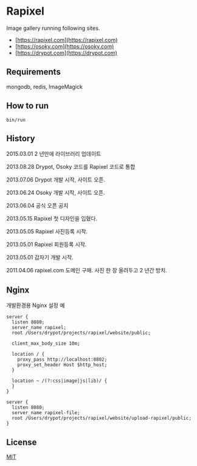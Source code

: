 # Rapixel

Image gallery running following sites.

* [https://rapixel.com](https://rapixel.com)
* [https://osoky.com](https://osoky.com)
* [https://drypot.com](https://drypot.com)

## Requirements

mongodb, redis, ImageMagick

## How to run

    bin/run

## History

2015.03.01 2 년만에 라이브러리 업데이트

2013.08.28 Drypot, Osoky 코드를 Rapixel 코드로 통합

2013.07.06 Drypot 개발 시작, 사이트 오픈.

2013.06.24 Osoky 개발 시작, 사이트 오픈.

2013.06.04 공식 오픈 공지

2013.05.15 Rapixel 첫 디자인을 입혔다.

2013.05.05 Rapixel 사진등록 시작.

2013.05.01 Rapixel 회원등록 시작.

2013.05.01 갑자기 개발 시작.

2011.04.06 rapixel.com 도메인 구매. 사진 한 장 올려두고 2 년간 방치.


## Nginx

개발환경용 Nginx 설정 예

    server {
      listen 8080;
      server_name rapixel;
      root /Users/drypot/projects/rapixel/website/public;

      client_max_body_size 10m;

      location / {
        proxy_pass http://localhost:8802;
        proxy_set_header Host $http_host;
      }

      location ~ /(?:css|image|js|lib)/ {
      }
    }

    server {
      listen 8080;
      server_name rapixel-file;
      root /Users/drypot/projects/rapixel/website/upload-rapixel/public;
    }


## License

[MIT](LICENSE)
